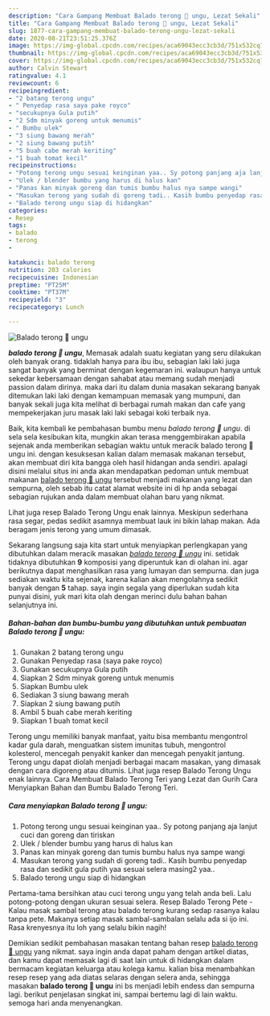 ```yaml
---
description: "Cara Gampang Membuat Balado terong 🍆 ungu, Lezat Sekali"
title: "Cara Gampang Membuat Balado terong 🍆 ungu, Lezat Sekali"
slug: 1877-cara-gampang-membuat-balado-terong-ungu-lezat-sekali
date: 2020-08-21T23:51:25.376Z
image: https://img-global.cpcdn.com/recipes/aca69043ecc3cb3d/751x532cq70/balado-terong-🍆-ungu-foto-resep-utama.jpg
thumbnail: https://img-global.cpcdn.com/recipes/aca69043ecc3cb3d/751x532cq70/balado-terong-🍆-ungu-foto-resep-utama.jpg
cover: https://img-global.cpcdn.com/recipes/aca69043ecc3cb3d/751x532cq70/balado-terong-🍆-ungu-foto-resep-utama.jpg
author: Calvin Stewart
ratingvalue: 4.1
reviewcount: 6
recipeingredient:
- "2 batang terong ungu"
- " Penyedap rasa saya pake royco"
- "secukupnya Gula putih"
- "2 Sdm minyak goreng untuk menumis"
- " Bumbu ulek"
- "3 siung bawang merah"
- "2 siung bawang putih"
- "5 buah cabe merah keriting"
- "1 buah tomat kecil"
recipeinstructions:
- "Potong terong ungu sesuai keinginan yaa.. Sy potong panjang aja lanjut cuci dan goreng dan tiriskan"
- "Ulek / blender bumbu yang harus di halus kan"
- "Panas kan minyak goreng dan tumis bumbu halus nya sampe wangi"
- "Masukan terong yang sudah di goreng tadi.. Kasih bumbu penyedap rasa dan sedikit gula putih yaa sesuai selera masing2 yaa.."
- "Balado terong ungu siap di hidangkan"
categories:
- Resep
tags:
- balado
- terong
- 

katakunci: balado terong  
nutrition: 203 calories
recipecuisine: Indonesian
preptime: "PT25M"
cooktime: "PT37M"
recipeyield: "3"
recipecategory: Lunch

---
```



![Balado terong 🍆 ungu](https://img-global.cpcdn.com/recipes/aca69043ecc3cb3d/751x532cq70/balado-terong-🍆-ungu-foto-resep-utama.jpg)

<b><i>balado terong 🍆 ungu</i></b>, Memasak adalah suatu kegiatan yang seru dilakukan oleh banyak orang. tidaklah hanya para ibu ibu, sebagian laki laki juga sangat banyak yang berminat dengan kegemaran ini. walaupun hanya untuk sekedar kebersamaan dengan sahabat atau memang sudah menjadi passion dalam dirinya. maka dari itu dalam dunia masakan sekarang banyak ditemukan laki laki dengan kemampuan memasak yang mumpuni, dan banyak sekali juga kita melihat di berbagai rumah makan dan cafe yang mempekerjakan juru masak laki laki sebagai koki terbaik nya.

Baik, kita kembali ke pembahasan bumbu menu <i>balado terong 🍆 ungu</i>. di sela sela kesibukan kita, mungkin akan terasa menggembirakan apabila sejenak anda memberikan sebagian waktu untuk meracik balado terong 🍆 ungu ini. dengan kesuksesan kalian dalam memasak makanan tersebut, akan membuat diri kita bangga oleh hasil hidangan anda sendiri. apalagi disini melalui situs ini anda akan mendapatkan pedoman untuk membuat makanan <u>balado terong 🍆 ungu</u> tersebut menjadi makanan yang lezat dan sempurna, oleh sebab itu catat alamat website ini di hp anda sebagai sebagian rujukan anda dalam membuat olahan baru yang nikmat.

Lihat juga resep Balado Terong Ungu enak lainnya. Meskipun sederhana rasa segar, pedas sedikit asamnya membuat lauk ini bikin lahap makan. Ada beragam jenis terong yang umum dimasak.


Sekarang langsung saja kita start untuk menyiapkan perlengkapan yang dibutuhkan dalam meracik masakan <u><i>balado terong 🍆 ungu</i></u> ini. setidak tidaknya dibutuhkan <b>9</b> komposisi yang diperuntuk kan di olahan ini. agar berikutnya dapat menghasilkan rasa yang lumayan dan sempurna. dan juga sediakan waktu kita sejenak, karena kalian akan mengolahnya sedikit banyak dengan <b>5</b> tahap. saya ingin segala yang diperlukan sudah kita punyai disini, yuk mari kita olah dengan merinci dulu bahan bahan selanjutnya ini.

<!--inarticleads1-->

##### Bahan-bahan dan bumbu-bumbu yang dibutuhkan untuk pembuatan Balado terong 🍆 ungu:

1. Gunakan 2 batang terong ungu
1. Gunakan  Penyedap rasa (saya pake royco)
1. Gunakan secukupnya Gula putih
1. Siapkan 2 Sdm minyak goreng untuk menumis
1. Siapkan  Bumbu ulek
1. Sediakan 3 siung bawang merah
1. Siapkan 2 siung bawang putih
1. Ambil 5 buah cabe merah keriting
1. Siapkan 1 buah tomat kecil


Terong ungu memiliki banyak manfaat, yaitu bisa membantu mengontrol kadar gula darah, menguatkan sistem imunitas tubuh, mengontrol kolesterol, mencegah penyakit kanker dan mencegah penyakit jantung. Terong ungu dapat diolah menjadi berbagai macam masakan, yang dimasak dengan cara digoreng atau ditumis. Lihat juga resep Balado Terong Ungu enak lainnya. Cara Membuat Balado Terong Teri yang Lezat dan Gurih Cara Menyiapkan Bahan dan Bumbu Balado Terong Teri. 

<!--inarticleads2-->

##### Cara menyiapkan Balado terong 🍆 ungu:

1. Potong terong ungu sesuai keinginan yaa.. Sy potong panjang aja lanjut cuci dan goreng dan tiriskan
1. Ulek / blender bumbu yang harus di halus kan
1. Panas kan minyak goreng dan tumis bumbu halus nya sampe wangi
1. Masukan terong yang sudah di goreng tadi.. Kasih bumbu penyedap rasa dan sedikit gula putih yaa sesuai selera masing2 yaa..
1. Balado terong ungu siap di hidangkan


Pertama-tama bersihkan atau cuci terong ungu yang telah anda beli. Lalu potong-potong dengan ukuran sesuai selera. Resep Balado Terong Pete - Kalau masak sambal terong atau balado terong kurang sedap rasanya kalau tanpa pete. Makanya setiap masak sambal-sambalan selalu ada si ijo ini. Rasa krenyesnya itu loh yang selalu bikin nagih! 

Demikian sedikit pembahasan masakan tentang bahan resep <u>balado terong 🍆 ungu</u> yang nikmat. saya ingin anda dapat paham dengan artikel diatas, dan kamu dapat memasak lagi di saat lain untuk di hidangkan dalam bermacam kegiatan keluarga atau kolega kamu. kalian bisa menambahkan resep resep yang ada diatas selaras dengan selera anda, sehingga masakan <b>balado terong 🍆 ungu</b> ini bs menjadi lebih endess dan sempurna lagi. berikut penjelasan singkat ini, sampai bertemu lagi di lain waktu. semoga hari anda menyenangkan.
